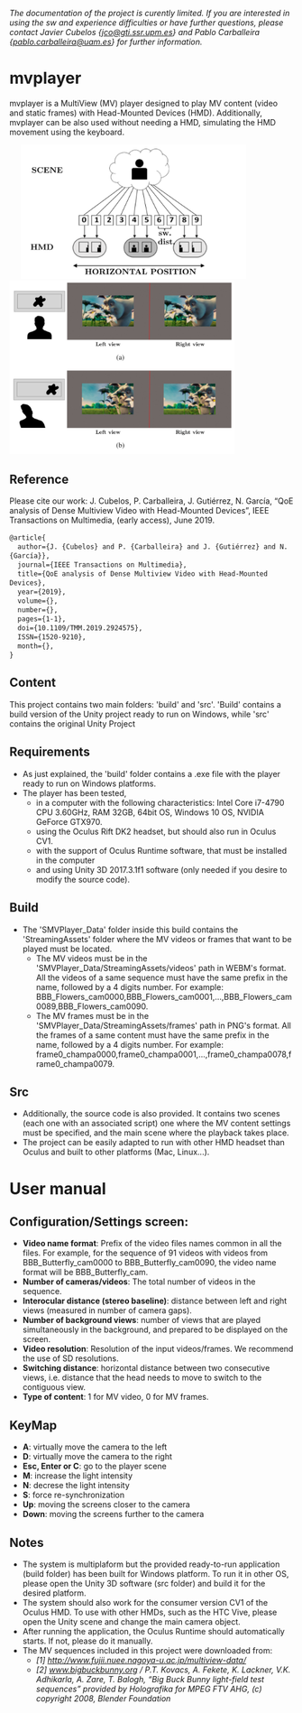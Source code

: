 *The documentation of the project is curently limited. If you are interested in using the sw and experience difficulties or have further questions, please contact Javier Cubelos {jco@gti.ssr.upm.es} and Pablo Carballeira {pablo.carballeira@uam.es} for further information.*

# mvplayer
mvplayer is a MultiView (MV) player designed to play MV content (video and static frames) with Head-Mounted Devices (HMD). Additionally, mvplayer can be also used without needing a HMD, simulating the HMD movement using the keyboard.

<img src="images/basics.png" width="400" hspace="20" title="Basics of the MV-HMD player"/> <img src="images/stereo.png" width="400" title="Example of the stereo viewports displayed in the HMD"/> 

## Reference 
Please cite our work: J. Cubelos, P. Carballeira, J. Gutiérrez, N. García, “QoE analysis of Dense Multiview Video with Head-Mounted Devices”, IEEE Transactions on Multimedia, (early access), June 2019.

```
@article{ 
  author={J. {Cubelos} and P. {Carballeira} and J. {Gutiérrez} and N. {García}}, 
  journal={IEEE Transactions on Multimedia}, 
  title={QoE analysis of Dense Multiview Video with Head-Mounted Devices}, 
  year={2019}, 
  volume={}, 
  number={}, 
  pages={1-1}, 
  doi={10.1109/TMM.2019.2924575}, 
  ISSN={1520-9210}, 
  month={},
}
```

## Content

This project contains two main folders: 'build' and 'src'. 'Build' contains a build version of the Unity project ready to run on Windows, while 'src' contains the original Unity Project

## Requirements

* As just explained, the 'build' folder contains a .exe file with the player ready to run on Windows platforms. 
* The player has been tested,
  - in a computer with the following characteristics: Intel Core i7-4790 CPU 3.60GHz, RAM 32GB, 64bit OS, Windows 10 OS, NVIDIA GeForce GTX970.
  - using the Oculus Rift DK2 headset, but should also run in Oculus CV1.
  - with the support of Oculus Runtime software, that must be installed in the computer
  - and using Unity 3D 2017.3.1f1 software (only needed if you desire to modify the source code).

## Build

* The 'SMVPlayer_Data' folder inside this build contains the 'StreamingAssets' folder where the MV videos or frames that want to be played must be located.
  - The MV videos must be in the 'SMVPlayer_Data/StreamingAssets/videos' path in WEBM's format. All the videos of a same sequence must have the same prefix in the name, followed by a 4 digits number. For example: BBB_Flowers_cam0000,BBB_Flowers_cam0001,...,BBB_Flowers_cam0089,BBB_Flowers_cam0090. 
  - The MV frames must be in the 'SMVPlayer_Data/StreamingAssets/frames' path in PNG's format. All the frames of a same content must have the same prefix in the name, followed by a 4 digits number. For example: frame0_champa0000,frame0_champa0001,...,frame0_champa0078,frame0_champa0079.

## Src

* Additionally, the source code is also provided. It contains two scenes (each one with an associated script) one where the MV content settings must be specified, and the main scene where the playback takes place.
* The project can be easily adapted to run with other HMD headset than Oculus and built to other platforms (Mac, Linux...).

# User manual

## Configuration/Settings screen:
* **Video name format**: Prefix of the video files names common in all the files. For example, for the sequence of 91 videos with videos from BBB_Butterfly_cam0000 to BBB_Butterfly_cam0090, the video name format will be BBB_Butterfly_cam.
* **Number of cameras/videos**: The total number of videos in the sequence.
* **Interocular distance (stereo baseline)**: distance between left and right views (measured in number of camera gaps).
* **Number of background views**: number of views that are played simultaneously in the background, and prepared to be displayed on the screen. 
* **Video resolution**: Resolution of the input videos/frames. We recommend the use of SD resolutions.
* **Switching distance**: horizontal distance between two consecutive views, i.e. distance that the head needs to move to switch to the contiguous view.
* **Type of content**: 1 for MV video, 0 for MV frames.

## KeyMap
* **A**: virtually move the camera to the left
* **D**: virtually move the camera to the right
* **Esc, Enter or C**: go to the player scene
* **M**: increase the light intensity
* **N**: decrese the light intensity
* **S**: force re-synchronization
* **Up**: moving the screens closer to the camera
* **Down**: moving the screens further to the camera


## Notes

* The system is multiplaform but the provided ready-to-run application (build folder) has been built for Windows platform. To run it in other OS, please open the Unity 3D software (src folder) and build it for the desired platform.
* The system should also work for the consumer version CV1 of the Oculus HMD. To use with other HMDs, such as the HTC Vive, please open the Unity scene and change the main camera object.
* After running the application, the Oculus Runtime should automatically starts. If not, please do it manually.
* The MV sequences included in this project were downloaded from:
  - *[1] http://www.fujii.nuee.nagoya-u.ac.jp/multiview-data/*
  - *[2] www.bigbuckbunny.org / P.T. Kovacs, A. Fekete, K. Lackner, V.K. Adhikarla, A. Zare, T. Balogh, “Big Buck Bunny light-field test sequences” provided by Holografika for MPEG FTV AHG, (c) copyright 2008, Blender Foundation*
